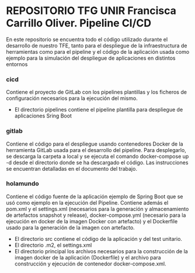 # REPOSITORIO TFG UNIR Francisca Carrillo Oliver. Pipeline CI/CD 
En este repositorio se encuentra todo el código utilizado durante el desarrollo de nuestro TFE, tanto para el despliegue de la infraestructura de herramientas como para el pipeline y el código de la aplicación usada como ejemplo para la simulación del despliegue de aplicaciones en distintos entornos

### cicd

Contiene el proyecto de GitLab con los pipelines plantillas y los ficheros de configuración necesarios para la ejecución del mismo.
- El directorio pipelines contiene el pipeline plantilla para despliegue de aplicaciones Sring Boot

### gitlab

Contiene el código para el despliegue usando contenedores Docker de la herramienta GitLab usada para el desarrollo del pipeline. 
Para desplegarlo, se descarga la carpeta a local y se ejecuta el comando docker-compose up -d desde el directorio donde se ha descargado el código.
Las instrucciones se encuentran detalladas en el documento del trabajo.

### holamundo

Contiene el código fuente de la aplicación ejemplo de Spring Boot que se usó como ejemplo en la ejecución del Pipeline.
Contiene además el pom.xml y el settings.xml (necesarios para la generación y almacenamiento de artefactos snapshot y release), docker-compose.yml (necesario para la ejecución en docker de la imagen Docker con artefacto) y el Dockerfile usado para la generación de la imagen con artefacto.
- El directorio src contiene el código de la aplicación y del test unitario.
- El directorio .m2, el settings.xml
- El directorio principal los archivos necesarios para la construcción de la imagen docker de la aplicación (Dockerfile) y el archivo para construcción y ejecución de contenedor docker-compose.xml.




